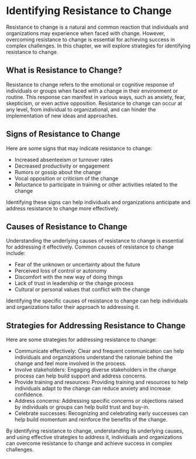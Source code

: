 Identifying Resistance to Change
================================================================================

Resistance to change is a natural and common reaction that individuals and organizations may experience when faced with change. However, overcoming resistance to change is essential for achieving success in complex challenges. In this chapter, we will explore strategies for identifying resistance to change.

What is Resistance to Change?
-----------------------------

Resistance to change refers to the emotional or cognitive response of individuals or groups when faced with a change in their environment or routine. This response can manifest in various ways, such as anxiety, fear, skepticism, or even active opposition. Resistance to change can occur at any level, from individual to organizational, and can hinder the implementation of new ideas and approaches.

Signs of Resistance to Change
-----------------------------

Here are some signs that may indicate resistance to change:

* Increased absenteeism or turnover rates
* Decreased productivity or engagement
* Rumors or gossip about the change
* Vocal opposition or criticism of the change
* Reluctance to participate in training or other activities related to the change

Identifying these signs can help individuals and organizations anticipate and address resistance to change more effectively.

Causes of Resistance to Change
------------------------------

Understanding the underlying causes of resistance to change is essential for addressing it effectively. Common causes of resistance to change include:

* Fear of the unknown or uncertainty about the future
* Perceived loss of control or autonomy
* Discomfort with the new way of doing things
* Lack of trust in leadership or the change process
* Cultural or personal values that conflict with the change

Identifying the specific causes of resistance to change can help individuals and organizations tailor their approach to addressing it.

Strategies for Addressing Resistance to Change
----------------------------------------------

Here are some strategies for addressing resistance to change:

* Communicate effectively: Clear and frequent communication can help individuals and organizations understand the rationale behind the change and feel more involved in the process.
* Involve stakeholders: Engaging diverse stakeholders in the change process can help build support and address concerns.
* Provide training and resources: Providing training and resources to help individuals adapt to the change can reduce anxiety and increase confidence.
* Address concerns: Addressing specific concerns or objections raised by individuals or groups can help build trust and buy-in.
* Celebrate successes: Recognizing and celebrating early successes can help build momentum and reinforce the benefits of the change.

By identifying resistance to change, understanding its underlying causes, and using effective strategies to address it, individuals and organizations can overcome resistance to change and achieve success in complex challenges.
